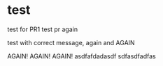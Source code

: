 # test

test for PR1
test pr again

test with correct message, again and AGAIN

AGAIN! AGAIN! AGAIN!
asdfafdadasdf
sdfasdfadfas
